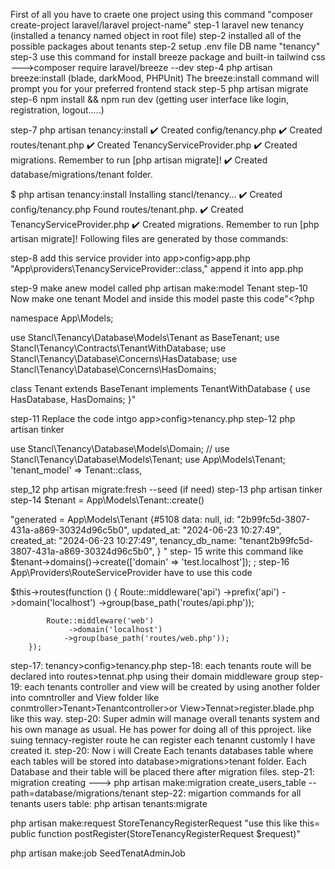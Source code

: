 <!-- node version 18 and php version 8.1 here -->

First of all you have to craete one project using this command "composer create-project laravel/laravel project-name"
step-1 laravel new tenancy (installed a tenancy named object in root file)
step-2 installed all of the possible packages about tenants
step-2 setup .env file DB name "tenancy"
step-3 use this command for install breeze package and built-in tailwind css --->composer require laravel/breeze --dev
step-4 php artisan breeze:install (blade, darkMood, PHPUnit)
The breeze:install command will prompt you for your preferred frontend stack
step-5 php artisan migrate
step-6 npm install && npm run dev (getting user interface like login, registration, logout.....)

step-7 php artisan tenancy:install
✔️ Created config/tenancy.php
✔️ Created routes/tenant.php
✔️ Created TenancyServiceProvider.php
✔️ Created migrations. Remember to run [php artisan migrate]!
✔️ Created database/migrations/tenant folder.

$ php artisan tenancy:install
Installing stancl/tenancy...
✔️ Created config/tenancy.php
Found routes/tenant.php.
✔️ Created TenancyServiceProvider.php
✔️ Created migrations. Remember to run [php artisan migrate]!
Following files are generated by those commands:

<!-- app>database>migrations>tenant nmed folder is generated

app>database>migrations>2019_09_15_000020_create_domains_table.php and 2019_09_15_000010_create_tenants_table.php table is created.

app>providers>TenancyServiceProvider.php file is generated

Tenancy object is created in the root folder.

app>config>tenancy.php -->

step-8 add this service provider into app>config>app.php
"App\providers\TenancyServiceProvider::class," append it into app.php

step-9 make anew model called php artisan make:model Tenant
step-10 Now make one tenant Model and inside this model paste this code"<?php

namespace App\Models;

use Stancl\Tenancy\Database\Models\Tenant as BaseTenant;
use Stancl\Tenancy\Contracts\TenantWithDatabase;
use Stancl\Tenancy\Database\Concerns\HasDatabase;
use Stancl\Tenancy\Database\Concerns\HasDomains;

class Tenant extends BaseTenant implements TenantWithDatabase
{
use HasDatabase, HasDomains;
}"

step-11 Replace the code intgo app>config>tenancy.php
step-12 php artisan tinker

use Stancl\Tenancy\Database\Models\Domain;
// use Stancl\Tenancy\Database\Models\Tenant;
use App\Models\Tenant;
'tenant_model' => Tenant::class,

step_12 php artisan migrate:fresh --seed (if need)
step-13 php artisan tinker
step-14 $tenant = App\Models\Tenant::create()

"generated = App\Models\Tenant {#5108
data: null,
id: "2b99fc5d-3807-431a-a869-30324d96c5b0",
updated_at: "2024-06-23 10:27:49",
created_at: "2024-06-23 10:27:49",
tenancy_db_name: "tenant2b99fc5d-3807-431a-a869-30324d96c5b0",
}
"
step- 15 write this command like $tenant->domains()->create(['domain' => 'test.localhost']);
;
step-16 App\Providers\RouteServiceProvider have to use this code

$this->routes(function () {
Route::middleware('api')
->prefix('api')
->domain('localhost')
->group(base_path('routes/api.php'));

            Route::middleware('web')
                 ->domain('localhost')
                ->group(base_path('routes/web.php'));
        });

step-17: tenancy>config>tenancy.php
step-18: each tenants route will be declared into routes>tennat.php using their domain middleware group
step-19: each tenants controller and view will be created by using another folder into comntroller and View folder like conmtroller>Tenant>Tenantcontroller>or
View>Tennat>register.blade.php like this way.
step-20: Super admin will manage overall tenants system and his own manage as usual. He has power for doing all of this pproject. like suing tennacy-register route
he can register each tenannt customly I have created it.
step-20: Now i will Create Each tenants databases table where each tables will be stored into database>migrations>tenant folder.
Each Database and their table will be placed there after migration files.
step-21: migration creating ---> php artisan make:migration create_users_table --path=database/migrations/tenant
step-22: migartion commands for all tenants users table: php artisan tenants:migrate


php artisan make:request StoreTenancyRegisterRequest 
"use this like this= public function postRegister(StoreTenancyRegisterRequest $request)"

php artisan make:job SeedTenatAdminJob
<!-- install nvm pacakeg into your device. using terminal write following comnmands ->

# List currently installed Node.js versions
nvm ls

# Install Node.js version 18
nvm install 18

# Switch to Node.js version 18
nvm use 18

# Verify the version
node -v
npm -v

# Set version 18 as the default version (optional)
nvm alias default 18
